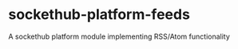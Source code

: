 sockethub-platform-feeds
========================

A sockethub platform module implementing RSS/Atom functionality
